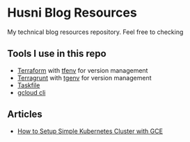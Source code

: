 # Husni Blog Resources
My technical blog resources repository. Feel free to checking

## Tools I use in this repo
* [Terraform](https://www.terraform.io/) with [tfenv](https://github.com/tfutils/tfenv) for version management
* [Terragrunt](https://terragrunt.gruntwork.io/) with [tgenv](https://github.com/cunymatthieu/tgenv) for version management
* [Taskfile](https://taskfile.dev/)
* [gcloud cli](https://cloud.google.com/sdk/gcloud)

## Articles
* [How to Setup Simple Kubernetes Cluster with GCE](./001-how-to-setup-simple-kubernetes-cluster-with-gce/README.md)

